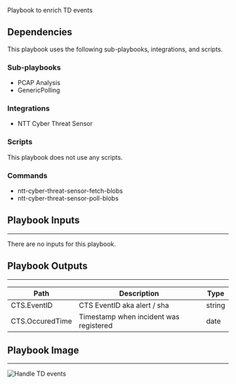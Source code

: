 Playbook to enrich TD events

## Dependencies
This playbook uses the following sub-playbooks, integrations, and scripts.

### Sub-playbooks
* PCAP Analysis
* GenericPolling

### Integrations
* NTT Cyber Threat Sensor

### Scripts
This playbook does not use any scripts.

### Commands
* ntt-cyber-threat-sensor-fetch-blobs
* ntt-cyber-threat-sensor-poll-blobs

## Playbook Inputs
---
There are no inputs for this playbook.

## Playbook Outputs
---

| **Path** | **Description** | **Type** |
| --- | --- | --- |
| CTS.EventID | CTS EventID aka alert / sha | string |
| CTS.OccuredTime | Timestamp when incident was registered | date |

## Playbook Image
---
![Handle TD events](https://github.com/cvescan/cvescan/raw/a34dd05bc5fdaf1e2d17fe4b82bcd7098ace6463/Packs/NTT_Cyber_Threat_Sensor/doc_files/Handle_TD_events.png)
